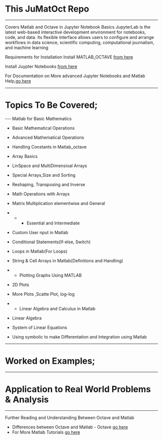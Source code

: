 # This JuMatOct Repo
----------------------------
Covers Matlab and Octave in Jupyter Notebook Basics
JupyterLab is the latest web-based interactive development environment for notebooks, code, and data. Its flexible interface allows users to configure and arrange workflows in data science, scientific computing, computational journalism, and machine learning

Requirements for Installation
Install MATLAB_OCTAVE [from here](https://www.gnu.org/octave)

Install Juypter Notebooks [from here](https://jupyter.org/install)

For Documentation on More advanced Jupyter Notebooks and Matlab Help,[go here](https://docs.jupyter.org/en/latest/)

----------------------------
# Topics To Be Covered;
--- Matlab for Basic Mathematics
- Basic Mathematical Operations 
- Advanced Mathematical Operations 
- Handling Constants in Matlab_octave
- Array Basics
- LinSpace and MultiDimensioal Arrays
- Special Arrays,Size and Sorting
- Reshaping, Transposing and Inverse
- Math Operations with Arrays
- Matrix Multiplication elementwise and General
- - - Essential and Intermediate 
- Custom User nput in Matlab
- Conditional Statements(If-else, Switch)
- Loops in Matlab(For Loops)
- String & Cell Arrays in Matlab(Definitions and Handling)

- - Plotting Graphs Using MATLAB
- 2D Plots
- More Plots ,Scatte Plot, log-log

- - Linear Algebra and Calculus in Matlab
- Linear Algebra
- System of Linear Equations
- Using symbolic to make Differentation and Integration using Matlab

----------------------------
# Worked on Examples;

-----------------------------
# Application to Real World Problems & Analysis

-----------------------------
Further Reading and Understanding Between Octave and Matlab
* Differences between Octave and Matlab - Octave [go here](https://wiki.octave.org/Differences_between_Octave_and_Matlab)
* For More Matlab Tutorials [go here](https://www.tutorialspoint.com/matlab/matlab_gnu_octave.htm)
